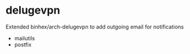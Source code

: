 # delugevpn
Extended binhex/arch-delugevpn to add outgoing email for notifications
  * mailutils
  * postfix
